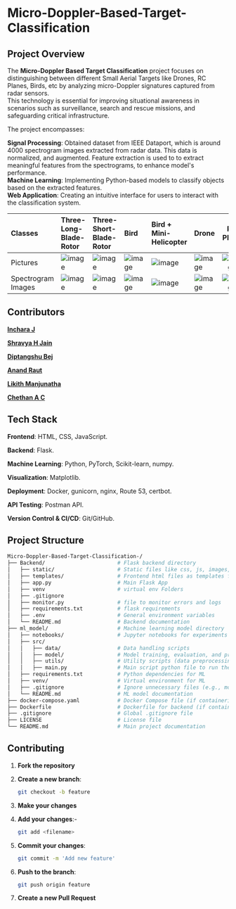 
# Micro-Doppler-Based-Target-Classification

## Project Overview

The **Micro-Doppler Based Target Classification** project focuses on distinguishing between different Small Aerial Targets like Drones, RC Planes, Birds, etc by analyzing micro-Doppler signatures captured from radar sensors. <br>
This technology is essential for improving situational awareness in scenarios such as surveillance, search and rescue missions, and safeguarding critical infrastructure. <br>

The project encompasses:

**Signal Processing**: Obtained dataset from IEEE Dataport, which is around 4000 spectrogram images extracted from radar data. This data is normalized, and augmented. Feature extraction is used to to extract meaningful features                           from the spectrograms, to enhance model's performance.<br>
**Machine Learning**: Implementing Python-based models to classify objects based on the extracted features.<br>
**Web Application**: Creating an intuitive interface for users to interact with the classification system.<br>


| Classes | Three-Long-Blade-Rotor | Three-Short-Blade-Rotor | Bird | Bird + Mini-Helicopter | Drone | RC Plane |
|:--------|:------------------------|:-----------------------|:-----|:-----------------------|:------|:---------:|
| Pictures | ![image](https://github.com/user-attachments/assets/7006926f-85d9-47da-8289-b3236dc158d8)| ![image](https://github.com/user-attachments/assets/fe8962c3-1660-4732-ad0e-daee44cd3e27) | ![image](https://github.com/user-attachments/assets/d396b45a-1c45-4f8c-a73e-dd0d850661f3) | ![image](https://github.com/user-attachments/assets/ab27f402-83ed-4196-aa03-f3a1727212f8) | ![image](https://github.com/user-attachments/assets/a5f9c9da-198c-42b6-a9ba-04ad240e1448) | ![image](https://github.com/user-attachments/assets/2634c1c5-a1a4-41ed-b8b2-b9b2c9111e5f) | 
| Spectrogram Images | ![image](https://github.com/user-attachments/assets/4eacd2ae-aff1-46c1-84aa-7c35b9354edd) | ![image](https://github.com/user-attachments/assets/34cf66ed-5f45-47d7-8517-eee29e4b1c48) | ![image](https://github.com/user-attachments/assets/7d45fd48-19a1-4bec-83ad-53cb37fb72d9) | ![image](https://github.com/user-attachments/assets/7c335c47-f2a2-41fe-b9b7-02faae0e542b) | ![image](https://github.com/user-attachments/assets/51c2aa8f-cac6-4436-8c13-da3fed6cd21a) | ![image](https://github.com/user-attachments/assets/3da26ff9-8eb9-4fa4-a9e5-fb9c5329b55c) | 










 



## Contributors 

**[Inchara J](https://github.com/Incharajayaram)**<br>

**[Shravya H Jain](https://github.com/shravya312)**<br>

**[Diptangshu Bej](https://github.com/DiptangshuBej)**<br>

**[Anand Raut](https://github.com/Anand-Raut9)**<br>

**[Likith Manjunatha](https://github.com/Likith-m-22)**<br>

**[Chethan A C](https://github.com/chethanac15)**<br>

## Tech Stack

**Frontend**: HTML, CSS, JavaScript.<br>

**Backend**: Flask.<br>

**Machine Learning**: Python, PyTorch, Scikit-learn, numpy.<br>

**Visualization**: Matplotlib.<br>

**Deployment**: Docker, gunicorn, nginx, Route 53, certbot.<br>

**API Testing**: Postman API.<br>

**Version Control & CI/CD**: Git/GitHub.<br>

## Project Structure

```sh
Micro-Doppler-Based-Target-Classification-/
├── Backend/                       # Flask backend directory
│   ├── static/                    # Static files like css, js, images, etc
│   ├── templates/                 # Frontend html files as templates for Flask
│   ├── app.py                     # Main Flask App
│   ├── venv                       # virtual env Folders
│   ├── .gitignore
│   ├── monitor.py                 # file to monitor errors and logs
│   ├── requirements.txt           # flask requirements
│   ├── .env                       # General environment variables
│   └── README.md                  # Backend documentation
├── ml_model/                      # Machine learning model directory
│   ├── notebooks/                 # Jupyter notebooks for experiments and model training
│   ├── src/
│   │   ├── data/                  # Data handling scripts
│   │   ├── model/                 # Model training, evaluation, and prediction scripts
│   │   ├── utils/                 # Utility scripts (data preprocessing, visualization)
│   │   ├── main.py                # Main script python file to run the pretrained moddel
│   ├── requirements.txt           # Python dependencies for ML
│   ├── venv/                      # Virtual environment for ML
│   ├── .gitignore                 # Ignore unnecessary files (e.g., model weights, virtual env)
│   └── README.md                  # ML model documentation
├── docker-compose.yaml            # Docker Compose file (if containerizing)
├── Dockerfile                     # Dockerfile for backend (if containerizing)
├── .gitignore                     # Global .gitignore file
├── LICENSE                        # License file
└── README.md                      # Main project documentation
```

## Contributing

1. **Fork the repository**
2. **Create a new branch**:

   ```sh
   git checkout -b feature
   ```

3. **Make your changes**
4. **Add your changes**:-

   ```sh
   git add <filename>
   ```
5. **Commit your changes**:

   ```sh
   git commit -m 'Add new feature'
   ```

6. **Push to the branch**:

   ```sh
   git push origin feature
   ```

7. **Create a new Pull Request**
